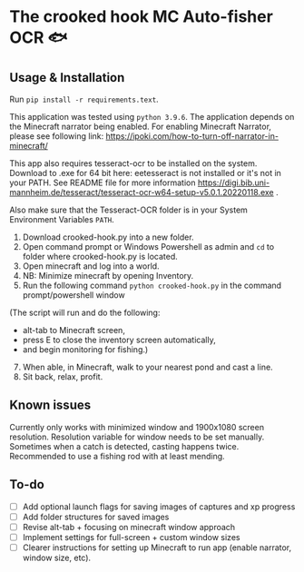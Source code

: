 # The crooked hook MC Auto-fisher OCR 🐟 

## Usage & Installation

Run `pip install -r requirements.text`. 

This application was tested using `python 3.9.6`. The application depends on the Minecraft narrator being enabled. For enabling Minecraft Narrator, please see following link: https://ipoki.com/how-to-turn-off-narrator-in-minecraft/

This app also requires tesseract-ocr to be installed on the system. Download to .exe for 64 bit here: eetesseract is not installed or it's not in your PATH. See README file for more information https://digi.bib.uni-mannheim.de/tesseract/tesseract-ocr-w64-setup-v5.0.1.20220118.exe . 

Also make sure that the Tesseract-OCR folder is in your System Environment Variables `PATH`. 

1. Download crooked-hook.py into a new folder.
2. Open command prompt or Windows Powershell as admin and `cd` to folder where crooked-hook.py is located.
3. Open minecraft and log into a world.
4. NB: Minimize minecraft by opening Inventory.
5. Run the following command `python crooked-hook.py` in the command prompt/powershell window

(The script will run and do the following:

- alt-tab to Minecraft screen,
- press E to close the inventory screen automatically,
- and begin monitoring for fishing.)

7. When able, in Minecraft, walk to your nearest pond and cast a line.
8. Sit back, relax, profit.

## Known issues

Currently only works with minimized window and 1900x1080 screen resolution. Resolution variable for window needs to be set manually. Sometimes when a catch is detected, casting happens twice. Recommended to use a fishing rod with at least mending.

## To-do

- [ ] Add optional launch flags for saving images of captures and xp progress
- [ ] Add folder structures for saved images
- [ ] Revise alt-tab + focusing on minecraft window approach
- [ ] Implement settings for full-screen + custom window sizes
- [ ] Clearer instructions for setting up Minecraft to run app (enable narrator, window size, etc). 
